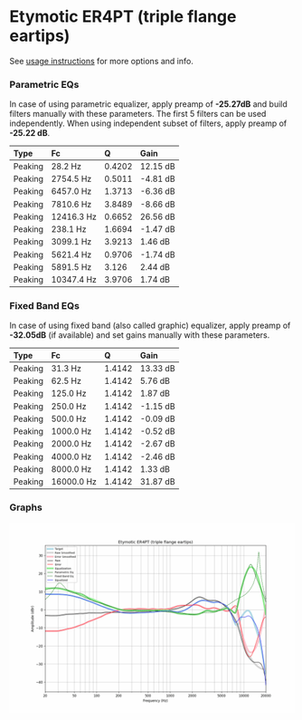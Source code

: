 # Etymotic ER4PT (triple flange eartips)
See [usage instructions](https://github.com/jaakkopasanen/AutoEq#usage) for more options and info.

### Parametric EQs
In case of using parametric equalizer, apply preamp of **-25.27dB** and build filters manually
with these parameters. The first 5 filters can be used independently.
When using independent subset of filters, apply preamp of **-25.22 dB**.

| Type    | Fc         |      Q | Gain     |
|:--------|:-----------|:-------|:---------|
| Peaking | 28.2 Hz    | 0.4202 | 12.15 dB |
| Peaking | 2754.5 Hz  | 0.5011 | -4.81 dB |
| Peaking | 6457.0 Hz  | 1.3713 | -6.36 dB |
| Peaking | 7810.6 Hz  | 3.8489 | -8.66 dB |
| Peaking | 12416.3 Hz | 0.6652 | 26.56 dB |
| Peaking | 238.1 Hz   | 1.6694 | -1.47 dB |
| Peaking | 3099.1 Hz  | 3.9213 | 1.46 dB  |
| Peaking | 5621.4 Hz  | 0.9706 | -1.74 dB |
| Peaking | 5891.5 Hz  | 3.126  | 2.44 dB  |
| Peaking | 10347.4 Hz | 3.9706 | 1.74 dB  |

### Fixed Band EQs
In case of using fixed band (also called graphic) equalizer, apply preamp of **-32.05dB**
(if available) and set gains manually with these parameters.

| Type    | Fc         |      Q | Gain     |
|:--------|:-----------|:-------|:---------|
| Peaking | 31.3 Hz    | 1.4142 | 13.33 dB |
| Peaking | 62.5 Hz    | 1.4142 | 5.76 dB  |
| Peaking | 125.0 Hz   | 1.4142 | 1.87 dB  |
| Peaking | 250.0 Hz   | 1.4142 | -1.15 dB |
| Peaking | 500.0 Hz   | 1.4142 | -0.09 dB |
| Peaking | 1000.0 Hz  | 1.4142 | -0.52 dB |
| Peaking | 2000.0 Hz  | 1.4142 | -2.67 dB |
| Peaking | 4000.0 Hz  | 1.4142 | -2.46 dB |
| Peaking | 8000.0 Hz  | 1.4142 | 1.33 dB  |
| Peaking | 16000.0 Hz | 1.4142 | 31.87 dB |

### Graphs
![](./Etymotic%20ER4PT%20(triple%20flange%20eartips).png)
